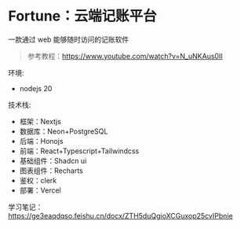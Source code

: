 # Fortune：云端记账平台

一款通过 web 能够随时访问的记账软件

> 参考教程：https://www.youtube.com/watch?v=N_uNKAus0II

环境: 

- nodejs 20

技术栈: 

- 框架：Nextjs
- 数据库：Neon+PostgreSQL
- 后端：Honojs
- 前端：React+Typescript+Tailwindcss
- 基础组件：Shadcn ui
- 图表组件：Recharts
- 鉴权：clerk
- 部署：Vercel

学习笔记：https://ge3eaqdqso.feishu.cn/docx/ZTH5duQgioXCGuxop25cvIPbnie

